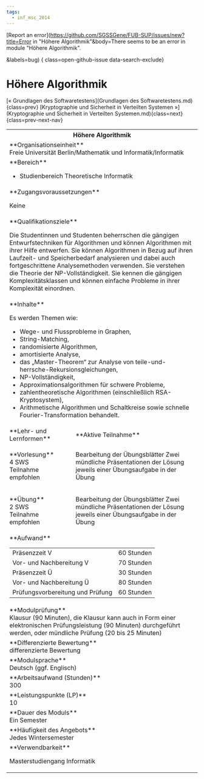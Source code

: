 ```yaml
---
tags:
  - inf_msc_2014
---
```

[Report an error](https://github.com/SGSSGene/FUB-SUP/issues/new?title=Error in "Höhere Algorithmik"&body=There seems to be an error in module "Höhere Algorithmik".

<Describe here a slightly more detailed description of what is wrong>&labels=bug)
{ class=open-github-issue data-search-exclude}

# Höhere Algorithmik

[« Grundlagen des Softwaretestens](Grundlagen des Softwaretestens.md){class=prev}
[Kryptographie und Sicherheit in Verteilten Systemen »](Kryptographie und Sicherheit in Verteilten Systemen.md){class=next}
{class=prev-next-nav}

<table markdown id="moduledesc">
<tr markdown class="moduledesc_head"><th colspan="2">Höhere Algorithmik </th></tr>
<tr markdown><td colspan="2">**Organisationseinheit**   <br>Freie Universität Berlin/Mathematik und Informatik/Informatik</td></tr>

<tr markdown><td colspan="2">**Bereich**<br>


- Studienbereich Theoretische Informatik

</td></tr>

<tr markdown><td colspan="2">**Zugangsvoraussetzungen** <br>

Keine


</td></tr>
<tr markdown><td colspan="2">**Qualifikationsziele**    <br>

Die Studentinnen und Studenten beherrschen die gängigen Entwurfstechniken
für Algorithmen und können Algorithmen mit ihrer Hilfe entwerfen. Sie können
Algorithmen in Bezug auf ihren Laufzeit- und Speicherbedarf analysieren und
dabei auch fortgeschrittene Analysemethoden verwenden. Sie verstehen die
Theorie der NP-Vollständigkeit. Sie kennen die gängigen Komplexitätsklassen
und können einfache Probleme in ihrer Komplexität einordnen.


</td></tr>
<tr markdown><td colspan="2">**Inhalte**                <br>

Es werden Themen wie:

- Wege- und Flussprobleme in Graphen,
- String-Matching,
- randomisierte Algorithmen,
- amortisierte Analyse,
- das „Master-Theorem“ zur Analyse von
  teile-und-herrsche-Rekursionsgleichungen,
- NP-Vollständigkeit,
- Approximationsalgorithmen für schwere Probleme,
- zahlentheoretische Algorithmen (einschließlich RSA-Kryptosystem),
- Arithmetische Algorithmen und Schaltkreise sowie schnelle
  Fourier-Transformation behandelt.


</td></tr>

<tr markdown><td>**Lehr- und Lernformen**</td><td>**Aktive Teilnahme**</td></tr>
<tr markdown><td> **Vorlesung** <br>4 SWS <br> Teilnahme empfohlen</td><td>

Bearbeitung der Übungsblätter
Zwei mündliche Präsentationen der Lösung jeweils einer Übungsaufgabe in der Übung
</td></tr>
<tr markdown><td> **Übung** <br>2 SWS <br> Teilnahme empfohlen</td><td>

Bearbeitung der Übungsblätter
Zwei mündliche Präsentationen der Lösung jeweils einer Übungsaufgabe in der Übung
</td></tr>
<tr markdown><td colspan="2">**Aufwand**                <br>
<table class="aufwand_table">
<tr><td>Präsenzzeit V</td><td>60 Stunden</td></tr>
<tr><td>Vor- und Nachbereitung V</td><td>70 Stunden</td></tr>
<tr><td>Präsenzzeit Ü</td><td>30 Stunden</td></tr>
<tr><td>Vor- und Nachbereitung Ü</td><td>80 Stunden</td></tr>
<tr><td>Prüfungsvorbereitung und Prüfung</td><td>60 Stunden</td></tr>
</table>

</td></tr>
<tr markdown><td colspan="2">**Modulprüfung**             <br>Klausur (90 Minuten), die Klausur kann auch in Form einer elektronischen
Prüfungsleistung (90 Minuten) durchgeführt werden, oder mündliche Prüfung
(20 bis 25 Minuten)


</td></tr>
<tr markdown><td colspan="2">**Differenzierte Bewertung** <br>differenzierte Bewertung

</td></tr>
<tr markdown><td colspan="2">**Modulsprache**             <br>Deutsch (ggf. Englisch)</td></tr>
<tr markdown><td colspan="2">**Arbeitsaufwand (Stunden)** <br>300</td></tr>
<tr markdown><td colspan="2">**Leistungspunkte (LP)**     <br>10</td></tr>
<tr markdown><td colspan="2">**Dauer des Moduls**         <br>Ein Semester</td></tr>
<tr markdown><td colspan="2">**Häufigkeit des Angebots**  <br>Jedes Wintersemester</td></tr>
<tr markdown><td colspan="2">**Verwendbarkeit**           <br>

Masterstudiengang Informatik


</td></tr>

</table>
